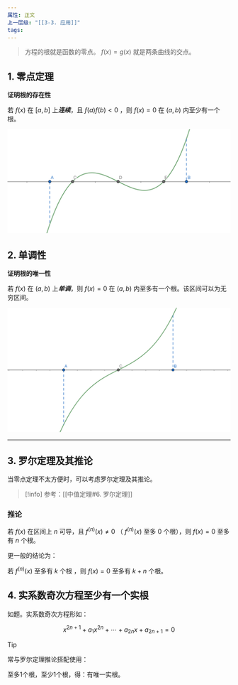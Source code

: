 ```yaml
---
属性: 正文
上一层级: "[[3-3. 应用]]"
tags: 
---
```


>方程的根就是函数的零点。 $f(x) = g(x)$ 就是两条曲线的交点。

## 1. 零点定理

**证明根的存在性**

若 $f(x)$ 在 $[a,b]$ 上***连续***，且 $f(a)f(b)<0$ ，则 $f(x)=0$ 在 $(a,b)$ 内至少有一个根。

![lingdian](assets/diff_eq_1.jpg)

## 2. 单调性

**证明根的唯一性**

若 $f(x)$ 在 $(a,b)$ 上***单调***，则 $f(x)=0$ 在 $(a,b)$ 内至多有一个根。该区间可以为无穷区间。

![dandiao](assets/diff_eq_2.jpg)

***

## 3. 罗尔定理及其推论

当零点定理不太方便时，可以考虑罗尔定理及其推论。

> [!info] 
> 参考：[[中值定理#6. 罗尔定理]]

### 推论

若 $f(x)$ 在区间上 $n$ 可导，且 $f^{(n)}(x) \ne 0$ （ $f^{(n)}(x)$ 至多 $0$ 个根），则 $f(x)=0$ 至多有 $n$ 个根。

更一般的结论为：

若 $f^{(n)}(x)$ 至多有 $k$ 个根 ，则 $f(x)=0$ 至多有 $k+n$ 个根。

## 4. 实系数奇次方程至少有一个实根

如题。实系数奇次方程形如：

$$
x^{2n+1}+a_1x^{2n}+\cdots+a_{2n}x+a_{2n+1}=0
$$

> [!tip]
>  
> 常与罗尔定理推论搭配使用：
> 
> 至多1个根，至少1个根，得：有唯一实根。